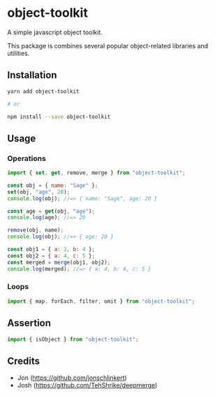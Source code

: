 # object-toolkit

A simple javascript object toolkit.

This package is combines several popular object-related libraries and utilities.

## Installation

```sh
yarn add object-toolkit

# or

npm install --save object-toolkit
```

## Usage

### Operations

```js
import { set, get, remove, merge } from "object-toolkit";

const obj = { name: "Sage" };
set(obj, "age", 20);
console.log(obj); //=> { name: "Sage", age: 20 }

const age = get(obj, "age");
console.log(age); //=> 20

remove(obj, name);
console.log(obj); //=> { age: 20 }

const obj1 = { a: 1, b: 4 };
const obj2 = { a: 4, c: 5 };
const merged = merge(obj1, obj2);
console.log(merged); //=> { a: 4, b: 4, c: 5 }
```

### Loops

```js
import { map, forEach, filter, omit } from "object-toolkit";
```

## Assertion

```js
import { isObject } from "object-toolkit";
```

## Credits

- Jon (https://github.com/jonschlinkert)
- Josh (https://github.com/TehShrike/deepmerge)

